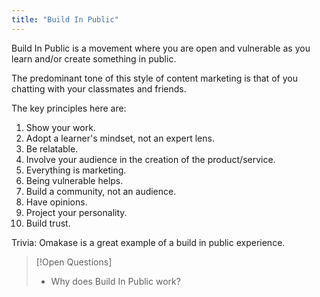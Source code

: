 ```yaml
---
title: "Build In Public"
---
```


Build In Public is a movement where you are open and vulnerable as you learn and/or create something in public.

The predominant tone of this style of content marketing is that of you chatting with your classmates and friends.

The key principles here are: 
1. Show your work.
2. Adopt a learner's mindset, not an expert lens.
3. Be relatable.
4. Involve your audience in the creation of the product/service.
5. Everything is marketing.
6. Being vulnerable helps.
7. Build a community, not an audience.
8. Have opinions.
9. Project your personality.
10. Build trust.


Trivia: Omakase is a great example of a build in public experience.


>[!Open Questions]
> - Why does Build In Public work?